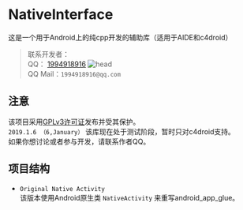 # NativeInterface
这是一个用于Android上的纯cpp开发的辅助库（适用于AIDE和c4droid）

>联系开发者：<br>
QQ： [1994918916](http://qm.qq.com/cgi-bin/qm/qr?k=bG35WLlQiCM73a8zPApgkhGnZIUhoe5S)
![head](http://qlogo4.store.qq.com/qzone/1994918916/1994918916/30?1456664472 "sour and hot") <br>
QQ Mail：`1994918916@qq.com` <br>

## 注意
该项目采用[GPLv3许可证](http://www.gnu.org/licenses/gpl.html)发布并受其保护。 <br>
`2019.1.6 （6,January）`
该库现在处于测试阶段，暂时只对c4droid支持。 <br>
如果你想讨论或者参与开发，请联系作者QQ。

## 项目结构
* `Original Native Activity` <br>
	该版本使用Android原生类 `NativeActivity` 来重写android_app_glue。

